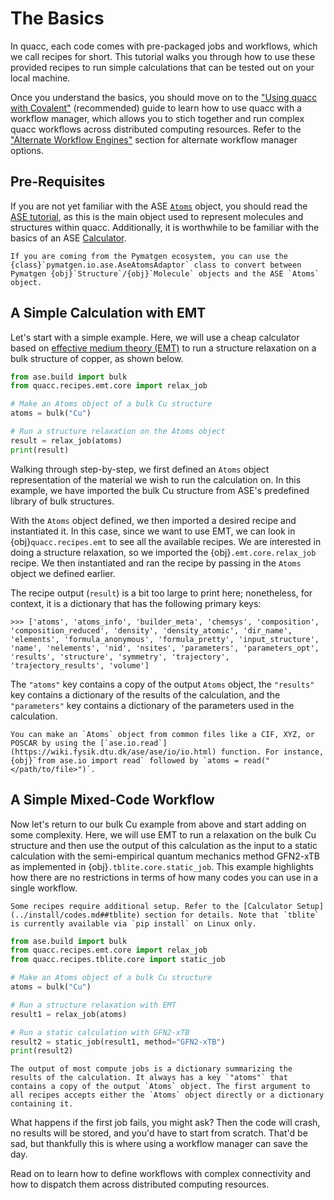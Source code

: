 # The Basics

In quacc, each code comes with pre-packaged jobs and workflows, which we call recipes for short. This tutorial walks you through how to use these provided recipes to run simple calculations that can be tested out on your local machine.

Once you understand the basics, you should move on to the ["Using quacc with Covalent"](covalent.md) (recommended) guide to learn how to use quacc with a workflow manager, which allows you to stich together and run complex quacc workflows across distributed computing resources. Refer to the ["Alternate Workflow Engines"](advanced/alt_workflows/index.md) section for alternate workflow manager options.

## Pre-Requisites

If you are not yet familiar with the ASE [`Atoms`](https://wiki.fysik.dtu.dk/ase/ase/atoms.html) object, you should read the [ASE tutorial](https://wiki.fysik.dtu.dk/ase/ase/atoms.html), as this is the main object used to represent molecules and structures within quacc. Additionally, it is worthwhile to be familiar with the basics of an ASE [Calculator](https://wiki.fysik.dtu.dk/ase/ase/calculators/calculators.html).

```{hint}
If you are coming from the Pymatgen ecosystem, you can use the {class}`pymatgen.io.ase.AseAtomsAdaptor` class to convert between Pymatgen {obj}`Structure`/{obj}`Molecule` objects and the ASE `Atoms` object.
```

## A Simple Calculation with EMT

Let's start with a simple example. Here, we will use a cheap calculator based on [effective medium theory (EMT)](<https://doi.org/10.1016/0039-6028(96)00816-3>) to run a structure relaxation on a bulk structure of copper, as shown below.

```python
from ase.build import bulk
from quacc.recipes.emt.core import relax_job

# Make an Atoms object of a bulk Cu structure
atoms = bulk("Cu")

# Run a structure relaxation on the Atoms object
result = relax_job(atoms)
print(result)
```

Walking through step-by-step, we first defined an `Atoms` object representation of the material we wish to run the calculation on. In this example, we have imported the bulk Cu structure from ASE's predefined library of bulk structures.

With the `Atoms` object defined, we then imported a desired recipe and instantiated it. In this case, since we want to use EMT, we can look in {obj}`quacc.recipes.emt` to see all the available recipes. We are interested in doing a structure relaxation, so we imported the {obj}`.emt.core.relax_job` recipe. We then instantiated and ran the recipe by passing in the `Atoms` object we defined earlier.

The recipe output (`result`) is a bit too large to print here; nonetheless, for context, it is a dictionary that has the following primary keys:

`>>> ['atoms', 'atoms_info', 'builder_meta', 'chemsys', 'composition', 'composition_reduced', 'density', 'density_atomic', 'dir_name', 'elements', 'formula_anonymous', 'formula_pretty', 'input_structure', 'name', 'nelements', 'nid', 'nsites', 'parameters', 'parameters_opt', 'results', 'structure', 'symmetry', 'trajectory', 'trajectory_results', 'volume']`

The `"atoms"` key contains a copy of the output `Atoms` object, the `"results"` key contains a dictionary of the results of the calculation, and the `"parameters"` key contains a dictionary of the parameters used in the calculation.

```{hint}
You can make an `Atoms` object from common files like a CIF, XYZ, or POSCAR by using the [`ase.io.read`](https://wiki.fysik.dtu.dk/ase/ase/io/io.html) function. For instance, {obj}`from ase.io import read` followed by `atoms = read("</path/to/file>")`.
```

## A Simple Mixed-Code Workflow

Now let's return to our bulk Cu example from above and start adding on some complexity. Here, we will use EMT to run a relaxation on the bulk Cu structure and then use the output of this calculation as the input to a static calculation with the semi-empirical quantum mechanics method GFN2-xTB as implemented in {obj}`.tblite.core.static_job`. This example highlights how there are no restrictions in terms of how many codes you can use in a single workflow.

```{note}
Some recipes require additional setup. Refer to the [Calculator Setup](../install/codes.md##tblite) section for details. Note that `tblite` is currently available via `pip install` on Linux only.
```

```python
from ase.build import bulk
from quacc.recipes.emt.core import relax_job
from quacc.recipes.tblite.core import static_job

# Make an Atoms object of a bulk Cu structure
atoms = bulk("Cu")

# Run a structure relaxation with EMT
result1 = relax_job(atoms)

# Run a static calculation with GFN2-xTB
result2 = static_job(result1, method="GFN2-xTB")
print(result2)
```

```{hint}
The output of most compute jobs is a dictionary summarizing the results of the calculation. It always has a key `"atoms"` that contains a copy of the output `Atoms` object. The first argument to all recipes accepts either the `Atoms` object directly or a dictionary containing it.
```

What happens if the first job fails, you might ask? Then the code will crash, no results will be stored, and you'd have to start from scratch. That'd be sad, but thankfully this is where using a workflow manager can save the day.

Read on to learn how to define workflows with complex connectivity and how to dispatch them across distributed computing resources.
